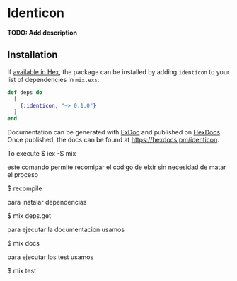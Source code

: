 # Identicon

**TODO: Add description**

## Installation

If [available in Hex](https://hex.pm/docs/publish), the package can be installed
by adding `identicon` to your list of dependencies in `mix.exs`:

```elixir
def deps do
  [
    {:identicon, "~> 0.1.0"}
  ]
end
```

Documentation can be generated with [ExDoc](https://github.com/elixir-lang/ex_doc)
and published on [HexDocs](https://hexdocs.pm). Once published, the docs can
be found at <https://hexdocs.pm/identicon>.

To execute
$ iex -S mix

este comando permite recomipar el codigo de elxir sin necesidad de matar el proceso

$ recompile

para instalar dependencias

$ mix deps.get

para ejecutar la documentacion usamos

$ mix docs

para ejecutar los test usamos

$ mix test

